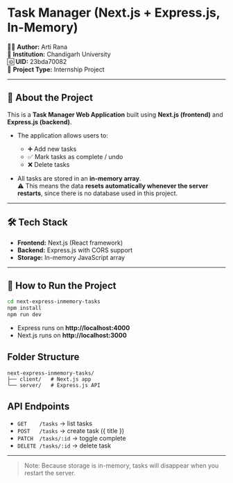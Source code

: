 # Task Manager (Next.js + Express.js, In-Memory)

👩‍💻 **Author:** Arti Rana  
🏫 **Institution:** Chandigarh University  
🆔 **UID:** 23bda70082  
📌 **Project Type:** Internship Project

---

## 📖 About the Project

This is a **Task Manager Web Application** built using **Next.js (frontend)** and **Express.js (backend)**.

- The application allows users to:

  - ➕ Add new tasks
  - ✅ Mark tasks as complete / undo
  - ❌ Delete tasks

- All tasks are stored in an **in-memory array**.  
  ⚠️ This means the data **resets automatically whenever the server restarts**, since there is no database used in this project.

---

## 🛠️ Tech Stack

- **Frontend:** Next.js (React framework)
- **Backend:** Express.js with CORS support
- **Storage:** In-memory JavaScript array

---

## 🚀 How to Run the Project

```bash
cd next-express-inmemory-tasks
npm install
npm run dev
```

- Express runs on **http://localhost:4000**
- Next.js runs on **http://localhost:3000**

## Folder Structure

```
next-express-inmemory-tasks/
├── client/   # Next.js app
└── server/   # Express.js API
```

## API Endpoints

- `GET    /tasks` → list tasks
- `POST   /tasks` → create task ({ title })
- `PATCH  /tasks/:id` → toggle complete
- `DELETE /tasks/:id` → delete task

---

> Note: Because storage is in-memory, tasks will disappear when you restart the server.
